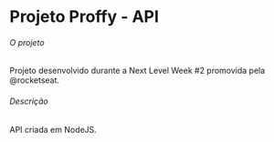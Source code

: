 # Projeto Proffy - API

###### O projeto

Projeto desenvolvido durante a Next Level Week #2 promovida pela @rocketseat.

###### Descrição

API criada em NodeJS.